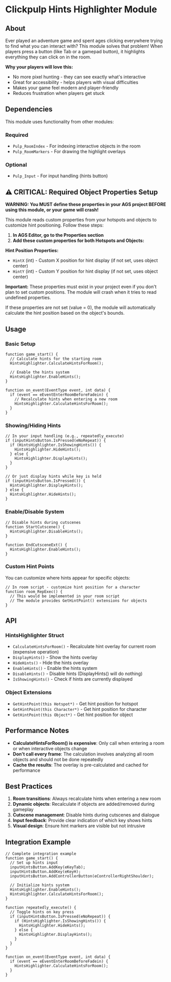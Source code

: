 # Clickpulp Hints Highlighter Module

## About

Ever played an adventure game and spent ages clicking everywhere trying to find what you can interact with? This module solves that problem! When players press a button (like Tab or a gamepad button), it highlights everything they can click on in the room.

**Why your players will love this:**

* No more pixel hunting - they can see exactly what's interactive
* Great for accessibility - helps players with visual difficulties
* Makes your game feel modern and player-friendly
* Reduces frustration when players get stuck

## Dependencies

This module uses functionality from other modules:

### Required

* `Pulp_RoomIndex` - For indexing interactive objects in the room
* `Pulp_RoomMarkers` - For drawing the highlight overlays

### Optional  

* `Pulp_Input` - For input handling (hints button)

## ⚠️ CRITICAL: Required Object Properties Setup

**WARNING: You MUST define these properties in your AGS project BEFORE using this module, or your game will crash!**

This module reads custom properties from your hotspots and objects to customize hint positioning. Follow these steps:

1. **In AGS Editor, go to the Properties section**
2. **Add these custom properties for both Hotspots and Objects:**

**Hint Position Properties:**

* `HintX` (int) - Custom X position for hint display (if not set, uses object center)
* `HintY` (int) - Custom Y position for hint display (if not set, uses object center)

**Important:** These properties must exist in your project even if you don't plan to set custom positions. The module will crash when it tries to read undefined properties.

If these properties are not set (value = 0), the module will automatically calculate the hint position based on the object's bounds.

## Usage

### Basic Setup

```agscript
function game_start() {
  // Calculate hints for the starting room
  HintsHighlighter.CalculateHintsForRoom();
  
  // Enable the hints system
  HintsHighlighter.EnableHints();
}

function on_event(EventType event, int data) {
  if (event == eEventEnterRoomBeforeFadein) {
    // Recalculate hints when entering a new room
    HintsHighlighter.CalculateHintsForRoom();
  }
}
```

### Showing/Hiding Hints

```agscript
// In your input handling (e.g., repeatedly_execute)
if (inputHintsButton.IsPressed(eNoRepeat)) {
  if (HintsHighlighter.IsShowingHints()) {
    HintsHighlighter.HideHints();
  } else {
    HintsHighlighter.DisplayHints();
  }
}

// Or just display hints while key is held
if (inputHintsButton.IsPressed()) {
  HintsHighlighter.DisplayHints();
} else {
  HintsHighlighter.HideHints();
}
```

### Enable/Disable System

```agscript
// Disable hints during cutscenes
function StartCutscene() {
  HintsHighlighter.DisableHints();
}

function EndCutsceneExt() {
  HintsHighlighter.EnableHints();
}
```

### Custom Hint Points

You can customize where hints appear for specific objects:

```agscript
// In room script - customize hint position for a character
function room_RepExec() {
  // This would be implemented in your room script
  // The module provides GetHintPoint() extensions for objects
}
```

## API

### HintsHighlighter Struct

* `CalculateHintsForRoom()` - Recalculate hint overlay for current room (expensive operation)
* `DisplayHints()` - Show the hints overlay
* `HideHints()` - Hide the hints overlay  
* `EnableHints()` - Enable the hints system
* `DisableHints()` - Disable hints (DisplayHints() will do nothing)
* `IsShowingHints()` - Check if hints are currently displayed

### Object Extensions

* `GetHintPoint(this Hotspot*)` - Get hint position for hotspot
* `GetHintPoint(this Character*)` - Get hint position for character
* `GetHintPoint(this Object*)` - Get hint position for object

## Performance Notes

* **CalculateHintsForRoom() is expensive**: Only call when entering a room or when interactive objects change
* **Don't call every frame**: The calculation involves analyzing all room objects and should not be done repeatedly
* **Cache the results**: The overlay is pre-calculated and cached for performance

## Best Practices

1. **Room transitions**: Always recalculate hints when entering a new room
2. **Dynamic objects**: Recalculate if objects are added/removed during gameplay
3. **Cutscene management**: Disable hints during cutscenes and dialogue
4. **Input feedback**: Provide clear indication of which key shows hints
5. **Visual design**: Ensure hint markers are visible but not intrusive

## Integration Example

```agscript
// Complete integration example
function game_start() {
  // Set up hints input
  inputHintsButton.AddKey(eKeyTab);
  inputHintsButton.AddKey(eKeyH);
  inputHintsButton.AddControllerButton(eControllerRightShoulder);
  
  // Initialize hints system
  HintsHighlighter.EnableHints();
  HintsHighlighter.CalculateHintsForRoom();
}

function repeatedly_execute() {
  // Toggle hints on key press
  if (inputHintsButton.IsPressed(eNoRepeat)) {
    if (HintsHighlighter.IsShowingHints()) {
      HintsHighlighter.HideHints();
    } else {
      HintsHighlighter.DisplayHints();
    }
  }
}

function on_event(EventType event, int data) {
  if (event == eEventEnterRoomBeforeFadein) {
    HintsHighlighter.CalculateHintsForRoom();
  }
}
```

